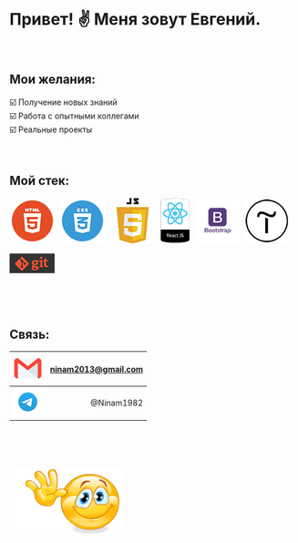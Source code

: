 # Привет!&#160;:v:&#160;Меня зовут Евгений.
 <br>

## Мои желания:  
 :ballot_box_with_check: Получение новых знаний   <br>
 :ballot_box_with_check: Работа с опытными коллегами   <br>
 :ballot_box_with_check: Реальные проекты   <br>
<br>
<br>

## Мой стек:
<img src="./images/html.png" alt="картинка" width="80px">&#160;
<img src="./images/css.png" alt="картинка" width="80px">&#160; 
<img src="./images/js.png" alt="картинка" width="80px">&#160;
<img src="./images/react.png" alt="картинка" height="80px">&#160; 
<img src="./images/bootstrap.png" alt="картинка" width="80px">&#160;
<img src="./images/tilda.png" alt="картинка" width="80px">&#160;
<img src="./images/git.png" alt="картинка" width="80px">  

<br>
<br>

## Связь:
|<img src="./images/email.png" alt="pic" width="50px">   |ninam2013@gmail.com| 
| :----------------------------------------------------- | ----------------: |
|<img src="./images/telegram.png" alt="pic" width="50px">|@Ninam1982         | 

 <br>
 <br>
 <br>
 <br>
 <img src="./images/gif.gif" alt="картинка" width="200px">
